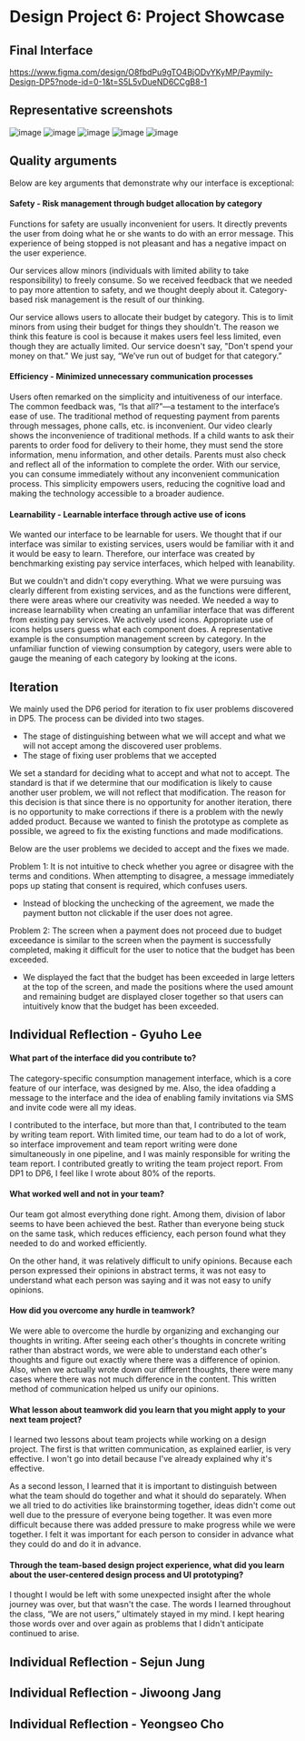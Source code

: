 Design Project 6: Project Showcase
====================================
## Final Interface

https://www.figma.com/design/O8fbdPu9gTO4BjODvYKyMP/Paymily-Design-DP5?node-id=0-1&t=S5L5vDueND6CCgB8-1

## Representative screenshots

![image](https://github.com/hogyulee/cs374/assets/66636839/c3168271-90c5-47e7-bcbe-aa477c397242)
![image](https://github.com/hogyulee/cs374/assets/66636839/b492c81c-3e58-49bb-ab30-43bd23e48918)
![image](https://github.com/hogyulee/cs374/assets/66636839/337f43a7-fd90-4b34-beaf-a0a181e7d61e)
![image](https://github.com/hogyulee/cs374/assets/66636839/883cd44d-d33a-4fc7-86ff-40da37f75a87)
![image](https://github.com/hogyulee/cs374/assets/66636839/2efbfec6-a939-42b7-a37f-0ced060f3608)

## Quality arguments

Below are key arguments that demonstrate why our interface is exceptional:

#### Safety -  Risk management through budget allocation by category 
   
Functions for safety are usually inconvenient for users. It directly prevents the user from doing what he or she wants to do with an error message. This experience of being stopped is not pleasant and has a negative impact on the user experience.

Our services allow minors (individuals with limited ability to take responsibility) to freely consume. So we received feedback that we needed to pay more attention to safety, and we thought deeply about it. Category-based risk management is the result of our thinking.

Our service allows users to allocate their budget by category. This is to limit minors from using their budget for things they shouldn't. The reason we think this feature is cool is because it makes users feel less limited, even though they are actually limited. Our service doesn't say, "Don't spend your money on that." We just say, “We’ve run out of budget for that category.”

#### Efficiency - Minimized unnecessary communication processes

Users often remarked on the simplicity and intuitiveness of our interface. The common feedback was, “Is that all?”—a testament to the interface’s ease of use. The traditional method of requesting payment from parents through messages, phone calls, etc. is inconvenient. Our video clearly shows the inconvenience of traditional methods. If a child wants to ask their parents to order food for delivery to their home, they must send the store information, menu information, and other details. Parents must also check and reflect all of the information to complete the order. With our service, you can consume immediately without any inconvenient communication process. This simplicity empowers users, reducing the cognitive load and making the technology accessible to a broader audience.

#### Learnability - Learnable interface through active use of icons
We wanted our interface to be learnable for users. We thought that if our interface was similar to existing services, users would be familiar with it and it would be easy to learn. Therefore, our interface was created by benchmarking existing pay service interfaces, which helped with leanability.

But we couldn't and didn't copy everything. What we were pursuing was clearly different from existing services, and as the functions were different, there were areas where our creativity was needed. We needed a way to increase learnability when creating an unfamiliar interface that was different from existing pay services. We actively used icons. Appropriate use of icons helps users guess what each component does. A representative example is the consumption management screen by category. In the unfamiliar function of viewing consumption by category, users were able to gauge the meaning of each category by looking at the icons.

## Iteration

We mainly used the DP6 period for iteration to fix user problems discovered in DP5. The process can be divided into two stages.

- The stage of distinguishing between what we will accept and what we will not accept among the discovered user problems.
- The stage of fixing user problems that we accepted

We set a standard for deciding what to accept and what not to accept. The standard is that if we determine that our modification is likely to cause another user problem, we will not reflect that modification. The reason for this decision is that since there is no opportunity for another iteration, there is no opportunity to make corrections if there is a problem with the newly added product. Because we wanted to finish the prototype as complete as possible, we agreed to fix the existing functions and made modifications.

Below are the user problems we decided to accept and the fixes we made.

Problem 1: It is not intuitive to check whether you agree or disagree with the terms and conditions. When attempting to disagree, a message immediately pops up stating that consent is required, which confuses users.

- Instead of blocking the unchecking of the agreement, we made the payment button not clickable if the user does not agree.

Problem 2: The screen when a payment does not proceed due to budget exceedance is similar to the screen when the payment is successfully completed, making it difficult for the user to notice that the budget has been exceeded.

- We displayed the fact that the budget has been exceeded in large letters at the top of the screen, and made the positions where the used amount and remaining budget are displayed closer together so that users can intuitively know that the budget has been exceeded.


## Individual Reflection - Gyuho Lee
#### What part of the interface did you contribute to?

The category-specific consumption management interface, which is a core feature of our interface, was designed by me. Also, the idea of ​​adding a message to the interface and the idea of ​​enabling family invitations via SMS and invite code were all my ideas.

I contributed to the interface, but more than that, I contributed to the team by writing team report. With limited time, our team had to do a lot of work,  so interface improvement and team report writing were done simultaneously in one pipeline, and I was mainly responsible for writing the team report. I contributed greatly to writing the team project report. From DP1 to DP6, I feel like I wrote about 80% of the reports.

#### What worked well and not in your team?

Our team got almost everything done right. Among them, division of labor seems to have been achieved the best. Rather than everyone being stuck on the same task, which reduces efficiency, each person found what they needed to do and worked efficiently.

On the other hand, it was relatively difficult to unify opinions. Because each person expressed their opinions in abstract terms, it was not easy to understand what each person was saying and it was not easy to unify opinions.

#### How did you overcome any hurdle in teamwork?
We were able to overcome the hurdle by organizing and exchanging our thoughts in writing. After seeing each other's thoughts in concrete writing rather than abstract words, we were able to understand each other's thoughts and figure out exactly where there was a difference of opinion. Also, when we actually wrote down our different thoughts, there were many cases where there was not much difference in the content. This written method of communication helped us unify our opinions.

#### What lesson about teamwork did you learn that you might apply to your next team project?
I learned two lessons about team projects while working on a design project. The first is that written communication, as explained earlier, is very effective. I won't go into detail because I've already explained why it's effective.

As a second lesson, I learned that it is important to distinguish between what the team should do together and what it should do separately. When we all tried to do activities like brainstorming together, ideas didn't come out well due to the pressure of everyone being together. It was even more difficult because there was added pressure to make progress while we were together. I felt it was important for each person to consider in advance what they could do and do it in advance.

#### Through the team-based design project experience, what did you learn about the user-centered design process and UI prototyping?

I thought I would be left with some unexpected insight after the whole journey was over, but that wasn't the case. The words I learned throughout the class, “We are not users,” ultimately stayed in my mind. I kept hearing those words over and over again as problems that I didn't anticipate continued to arise.

## Individual Reflection - Sejun Jung
## Individual Reflection - Jiwoong Jang
## Individual Reflection - Yeongseo Cho
